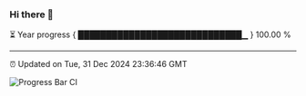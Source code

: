 ### Hi there 👋

⏳ Year progress { █████████████████████████████▁ } 100.00 %

---

⏰ Updated on Tue, 31 Dec 2024 23:36:46 GMT

![Progress Bar CI](https://github.com/IshwaranRudhara/GIT-ACTION/workflows/Progress%20Bar%20CI/badge.svg)
